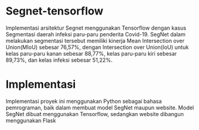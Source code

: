 # Segnet-tensorflow

Implementasi arsitektur Segnet menggunakan Tensorflow dengan kasus Segmentasi daerah infeksi paru-paru penderita Covid-19. SegNet dalam melakukan segmentasi tersebut memiliki kinerja Mean Intersection over Union(MIoU) sebesar 76,57%, dengan Intersection over Union(IoU) untuk kelas paru-paru kanan sebesar 88,77%, kelas paru-paru kiri sebesar 89,73%, dan kelas infeksi sebesar 51,22%.

# Implementasi
Implementasi proyek ini menggunakan Python sebagai bahasa pemrograman, baik dalam membuat model SegNet maupun website. Model SegNet dibuat menggunakan Tensorflow, sedangkan website dibangun menggunakan Flask
